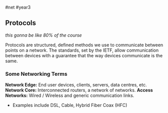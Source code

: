 #net #year3

## Protocols

*this gonna be like 80% of the course*

Protocols are structured, defined methods we use to communicate between points on a network. The standards, set by the IETF, allow communication between devices with a guarantee that the way devices communicate is the same.

### Some Networking Terms

**Network Edge:** End user devices, clients, servers, data centres, etc.
**Network Core:** Interconnected routers, a network of networks.
**Access Networks:** Wired / Wireless and generic communication links.
- Examples include DSL, Cable, Hybrid Fiber Coax (HFC)



